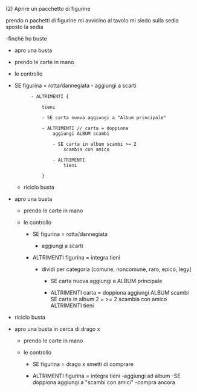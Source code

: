 (2) Aprire un pacchetto di figurine

prendo n pachetti di figurine
mi avvicino al tavolo
mi siedo sulla sedia
sposto la sedia

-finchè ho buste

- apro una busta
- prendo le carte in mano
- le controllo
- SE figurina = rotta/dannegiata - aggiungi a scarti

            - ALTRIMENTI {

                tieni

                - SE carta nuova aggiungi a "Album principale"

                - ALTRIMENTI // carta = doppiona
                    aggiungi ALBUM scambi

                    - SE carta in album scambi >= 2
                        scambia con amico

                    - ALTRIMENTI
                        tieni

                }

  - riciclo busta

- apro una busta

  - prendo le carte in mano
  - le controllo

    - SE figurina = rotta/dannegiata

      - aggiungi a scarti

    - ALTRIMENTI figurina = integra tieni

      - dividi per categoria [comune, noncomune, raro, epico, legy]

        - SE carta nuova aggiungi a ALBUM principale

        - ALTRIMENTI carta = doppiona aggiungi ALBUM scambi
          SE carta in album 2 = >= 2 scambia con amico
          ALTRIMENTI tieni

- riciclo busta

- apro una busta in cerca di drago x

  - prendo le carte in mano
  - le controllo

    - SE figurina = drago x smetti di comprare

    - ALTRIMENTI figurina = integra tieni
      -aggiungi ad album
      -SE doppiona aggiungi a "scambi con amici"
      -compra ancora
